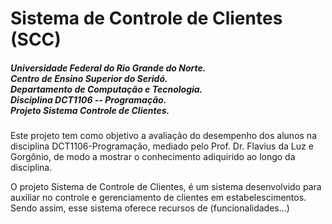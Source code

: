 <h1>Sistema de Controle de Clientes (SCC)</h1>
<h5>Universidade Federal do Rio Grande do Norte.</br>
Centro de Ensino Superior do Seridó.</br>
Departamento de Computação e Tecnologia.</br>
Disciplina DCT1106 -- Programação.</br>
Projeto Sistema Controle de Clientes.</h5>

Este projeto tem como objetivo a avaliação do desempenho dos alunos na disciplina DCT1106-Programação, mediado pelo Prof. Dr. Flavius da Luz e Gorgônio, de modo a mostrar o conhecimento adiquirido ao longo da disciplina.

O projeto Sistema de Controle de Clientes, é um sistema desenvolvido para auxiliar  no controle e gerenciamento de clientes em estabelescimentos. Sendo assim, esse sistema oferece recursos de (funcionalidades...)